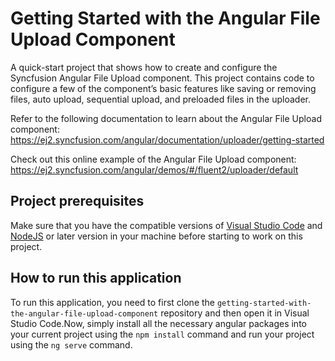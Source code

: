 # Getting Started with the Angular File Upload Component
A quick-start project that shows how to create and configure the Syncfusion Angular File Upload component. This project contains code to configure a few of the component’s basic features like saving or removing files, auto upload, sequential upload, and preloaded files in the uploader.
   
Refer to the following documentation to learn about the Angular File Upload component: 
https://ej2.syncfusion.com/angular/documentation/uploader/getting-started

Check out this online example of the Angular File Upload component:
https://ej2.syncfusion.com/angular/demos/#/fluent2/uploader/default

## Project prerequisites
Make sure that you have the compatible versions of [Visual Studio Code](https://code.visualstudio.com/download ) and [NodeJS](https://nodejs.org/en/download) or later version in your machine before starting to work on this project.

## How to run this application
To run this application, you need to first clone the `getting-started-with-the-angular-file-upload-component` repository and then open it in Visual Studio Code.Now, simply install all the necessary angular packages into your current project using the `npm install` command and run your project using the `ng serve` command.
